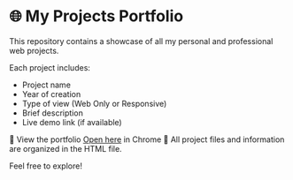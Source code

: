 # 🌐 My Projects Portfolio

This repository contains a showcase of all my personal and professional web projects.

Each project includes:
- Project name
- Year of creation
- Type of view (Web Only or Responsive)
- Brief description
- Live demo link (if available)

🔗 View the portfolio [Open here](https://vijayramesh-portfolio.web.app/) in Chrome 
📁 All project files and information are organized in the HTML file.

Feel free to explore!
